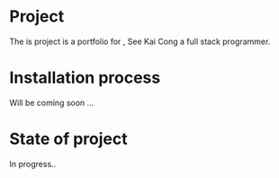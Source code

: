 # Project
The is project is a portfolio for , See Kai Cong a full stack programmer.

# Installation process 
Will be coming soon ... 

# State of project
In progress..
